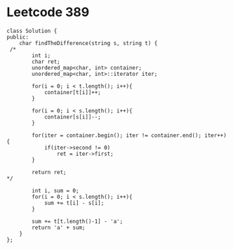 # Leetcode 389
    class Solution {
    public:
        char findTheDifference(string s, string t) {
     /*   
            int i;
            char ret;
            unordered_map<char, int> container;
            unordered_map<char, int>::iterator iter;

            for(i = 0; i < t.length(); i++){
                container[t[i]]++;
            }

            for(i = 0; i < s.length(); i++){
                container[s[i]]--;
            }

            for(iter = container.begin(); iter != container.end(); iter++){
                if(iter->second != 0)
                    ret = iter->first;
            }

            return ret;
    */

            int i, sum = 0;
            for(i = 0; i < s.length(); i++){
                sum += t[i] - s[i];
            }

            sum += t[t.length()-1] - 'a';    
            return 'a' + sum;
        }
    };

